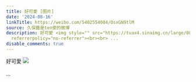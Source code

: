 ```yaml
---
title: 好可愛 [图片]
date: '2024-08-16'
linkTitle: https://weibo.com/5402554084/OsxGN9tlM
source: 久保醬是ten使的微博
description: 好可愛 <img style="" src="https://tvax4.sinaimg.cn/large/005TCz76gy1hspryc78l6g30kq0boqvc.gif"
  referrerpolicy="no-referrer"><br><br> ...
disable_comments: true
---
```

好可愛 <img style="" src="https://tvax4.sinaimg.cn/large/005TCz76gy1hspryc78l6g30kq0boqvc.gif" referrerpolicy="no-referrer"><br><br> ...